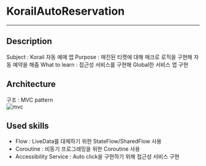 # KorailAutoReservation
<hr/>

## Description
Subject : Korail 자동 예매 앱
Purpose : 매진된 티켓에 대해 매크로 로직을 구현해 자동 예약을 해줌
What to learn : 접근성 서비스를 구현해 Global한 서비스 앱 구현

## Architecture
구조 : MVC pattern   
![mvc](https://user-images.githubusercontent.com/49948533/198843579-f12c7e7d-8920-4911-81c7-ecc1bb081d2d.png)

## Used skills
* Flow : LiveData를 대체하기 위한 StateFlow/SharedFlow 사용
* Coroutine : 비동기 프로그래밍을 위한 Coroutine 사용
* Accessibility Service : Auto click을 구현하기 위해 접근성 서비스 구현
